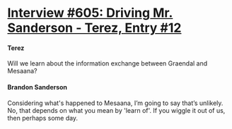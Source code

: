 # [Interview #605: Driving Mr. Sanderson - Terez, Entry #12](https://www.theoryland.com/intvmain.php?i=605#12)

#### Terez

Will we learn about the information exchange between Graendal and Mesaana?

#### Brandon Sanderson

Considering what's happened to Mesaana, I’m going to say that’s unlikely. No, that depends on what you mean by 'learn of'. If you wiggle it out of us, then perhaps some day.

